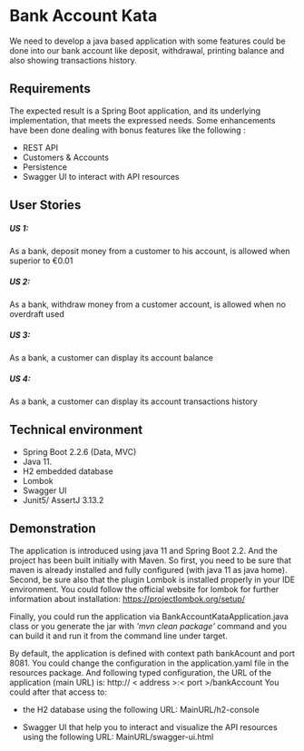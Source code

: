# Bank Account Kata

We need to develop a java based application with some features could be done into our bank account like deposit, withdrawal, printing balance and also showing transactions history.

## Requirements

The expected result is a Spring Boot application, and its underlying implementation, that meets the expressed needs. Some enhancements have been done dealing with bonus features like the following :

- REST API
- Customers & Accounts
- Persistence
- Swagger UI to interact with API resources

## User Stories

##### US 1:
As a bank, deposit money from a customer to his account, is allowed when superior to €0.01

##### US 2:
As a bank, withdraw money from a customer account, is allowed when no overdraft used

##### US 3:
As a bank, a customer can display its account balance

##### US 4:
As a bank, a customer can display its account transactions history

## Technical environment
- Spring Boot 2.2.6 (Data, MVC)
- Java 11.
- H2 embedded database
- Lombok
- Swagger UI
- Junit5/ AssertJ 3.13.2

## Demonstration 

The application is introduced using java 11 and Spring Boot 2.2. And the project has been built initially with Maven. 
So first, you need to be sure that maven is already installed and fully configured (with java 11 as java home). 
Second, be sure also that the plugin Lombok is installed properly in your IDE environment. You could follow the official website for lombok for further information about installation: https://projectlombok.org/setup/

Finally, you could run the application via BankAccountKataApplication.java class or you generate the jar with _'mvn clean package'_ command and you can build it and run it from the command line under target. 

By default, the application is defined with context path bankAcount and port 8081. You could change the configuration in the application.yaml file in the resources package. And following typed configuration, the URL of the application (main URL) is: http:// < address >:< port >/bankAccount
You could after that access to: 

- the H2 database using the following URL:
MainURL/h2-console

- Swagger UI that help you to interact and visualize the API resources using the following URL:
MainURL/swagger-ui.html



